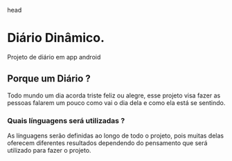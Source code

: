  head
# Diário Dinâmico.
 Projeto de diário em app android

 ## Porque um Diário ?
 Todo mundo um dia acorda triste feliz ou alegre, esse projeto 
 visa fazer as pessoas falarem um pouco como vai o dia dela e como ela está se sentindo.

 ### Quais línguagens será utilizadas ?
 As línguagens serão definidas ao longo de todo o projeto, pois
 muitas delas oferecem diferentes resultados dependendo do pensamento que 
 será utilizado para fazer o projeto.

 














